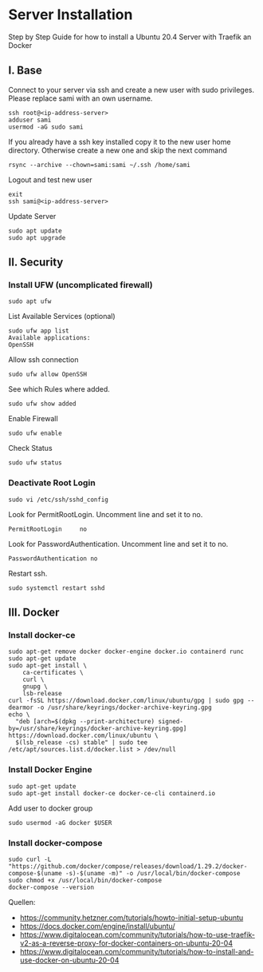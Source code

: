 # Server Installation
Step by Step Guide for how to install a Ubuntu 20.4 Server with Traefik an Docker

## I. Base
Connect to your server via ssh and create a new user with sudo privileges. Please replace sami with an own username.
```
ssh root@<ip-address-server>
adduser sami
usermod -aG sudo sami
```
If you already have a ssh key installed copy it to the new user home directory. Otherwise create a new one and skip the next command
```
rsync --archive --chown=sami:sami ~/.ssh /home/sami
```
Logout and test new user
```
exit
ssh sami@<ip-address-server>
```
Update Server
```
sudo apt update
sudo apt upgrade
```

## II. Security
### Install UFW (uncomplicated firewall)
```
sudo apt ufw
```
List Available Services (optional)
```
sudo ufw app list
Available applications:
OpenSSH
```
Allow ssh connection
```
sudo ufw allow OpenSSH
```
See which Rules where added.
```
sudo ufw show added
```
Enable Firewall
```
sudo ufw enable
```
Check Status
```
sudo ufw status
```
### Deactivate Root Login
```
sudo vi /etc/ssh/sshd_config
```
Look for PermitRootLogin. Uncomment line and set it to no.
```
PermitRootLogin     no
```
Look for PasswordAuthentication. Uncomment line and set it to no.
```
PasswordAuthentication no
```
Restart ssh.
```
sudo systemctl restart sshd
```
## III. Docker
### Install docker-ce
```
sudo apt-get remove docker docker-engine docker.io containerd runc
sudo apt-get update
sudo apt-get install \
    ca-certificates \
    curl \
    gnupg \
    lsb-release
curl -fsSL https://download.docker.com/linux/ubuntu/gpg | sudo gpg --dearmor -o /usr/share/keyrings/docker-archive-keyring.gpg
echo \
  "deb [arch=$(dpkg --print-architecture) signed-by=/usr/share/keyrings/docker-archive-keyring.gpg] https://download.docker.com/linux/ubuntu \
  $(lsb_release -cs) stable" | sudo tee /etc/apt/sources.list.d/docker.list > /dev/null
```
### Install Docker Engine
```
sudo apt-get update
sudo apt-get install docker-ce docker-ce-cli containerd.io
```
Add user to docker group
```
sudo usermod -aG docker $USER
```
### Install docker-compose
```
sudo curl -L "https://github.com/docker/compose/releases/download/1.29.2/docker-compose-$(uname -s)-$(uname -m)" -o /usr/local/bin/docker-compose
sudo chmod +x /usr/local/bin/docker-compose
docker-compose --version
```


Quellen:
* https://community.hetzner.com/tutorials/howto-initial-setup-ubuntu
* https://docs.docker.com/engine/install/ubuntu/
* https://www.digitalocean.com/community/tutorials/how-to-use-traefik-v2-as-a-reverse-proxy-for-docker-containers-on-ubuntu-20-04
* https://www.digitalocean.com/community/tutorials/how-to-install-and-use-docker-on-ubuntu-20-04



